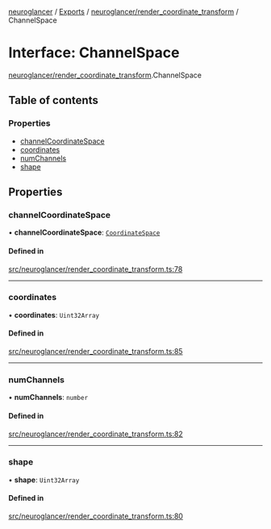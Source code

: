 [neuroglancer](../README.md) / [Exports](../modules.md) / [neuroglancer/render\_coordinate\_transform](../modules/neuroglancer_render_coordinate_transform.md) / ChannelSpace

# Interface: ChannelSpace

[neuroglancer/render_coordinate_transform](../modules/neuroglancer_render_coordinate_transform.md).ChannelSpace

## Table of contents

### Properties

- [channelCoordinateSpace](neuroglancer_render_coordinate_transform.ChannelSpace.md#channelcoordinatespace)
- [coordinates](neuroglancer_render_coordinate_transform.ChannelSpace.md#coordinates)
- [numChannels](neuroglancer_render_coordinate_transform.ChannelSpace.md#numchannels)
- [shape](neuroglancer_render_coordinate_transform.ChannelSpace.md#shape)

## Properties

### channelCoordinateSpace

• **channelCoordinateSpace**: [`CoordinateSpace`](neuroglancer_coordinate_transform.CoordinateSpace.md)

#### Defined in

[src/neuroglancer/render_coordinate_transform.ts:78](https://github.com/ActiveBrainAtlas2/neuroglancer/blob/034b457d/src/neuroglancer/render_coordinate_transform.ts#L78)

___

### coordinates

• **coordinates**: `Uint32Array`

#### Defined in

[src/neuroglancer/render_coordinate_transform.ts:85](https://github.com/ActiveBrainAtlas2/neuroglancer/blob/034b457d/src/neuroglancer/render_coordinate_transform.ts#L85)

___

### numChannels

• **numChannels**: `number`

#### Defined in

[src/neuroglancer/render_coordinate_transform.ts:82](https://github.com/ActiveBrainAtlas2/neuroglancer/blob/034b457d/src/neuroglancer/render_coordinate_transform.ts#L82)

___

### shape

• **shape**: `Uint32Array`

#### Defined in

[src/neuroglancer/render_coordinate_transform.ts:80](https://github.com/ActiveBrainAtlas2/neuroglancer/blob/034b457d/src/neuroglancer/render_coordinate_transform.ts#L80)
